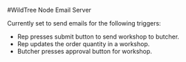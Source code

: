 #WildTree Node Email Server

Currently set to send emails for the following triggers:

* Rep presses submit button to send workshop to butcher.
* Rep updates the order quantity in a workshop.
* Butcher presses approval button for workshop.
